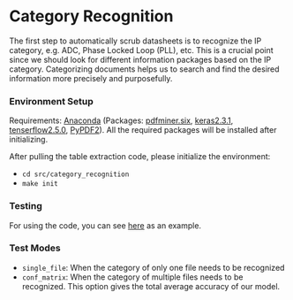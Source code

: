 # Category Recognition

The first step to automatically scrub datasheets is to recognize the IP category, e.g. ADC, Phase Locked Loop (PLL), etc. This is a crucial point since we should look for different information packages based on the IP category. Categorizing documents helps us to search and find the desired information more precisely and purposefully.

### Environment Setup

Requirements: [Anaconda](anaconda.com) (Packages: [pdfminer.six](https://anaconda.org/conda-forge/pdfminer.six), [keras2.3.1](https://anaconda.org/conda-forge/keras), [tenserflow2.5.0](https://anaconda.org/conda-forge/tensorflow), [PyPDF2](https://anaconda.org/conda-forge/pypdf2)). All the required packages will be installed after initializing.

After pulling the table extraction code, please initialize the environment:
- `cd src/category_recognition`
- `make init`
    
### Testing
For using the code, you can see [here](https://github.com/idea-fasoc/datasheet-scrubber/tree/master/tests/category_recognition) as an example.
### Test Modes
- `single_file`: When the category of only one file needs to be recognized
-  `conf_matrix`: When the category of multiple files needs to be recognized. This option gives the total average accuracy of our model.
